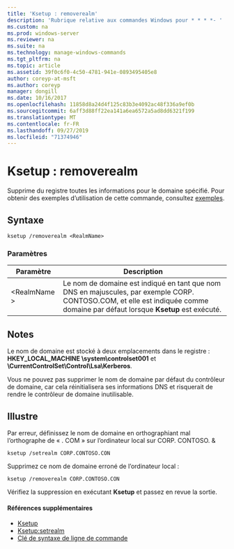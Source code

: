 ```yaml
---
title: 'Ksetup : removerealm'
description: 'Rubrique relative aux commandes Windows pour * * * *- '
ms.custom: na
ms.prod: windows-server
ms.reviewer: na
ms.suite: na
ms.technology: manage-windows-commands
ms.tgt_pltfrm: na
ms.topic: article
ms.assetid: 39f0c6f0-4c50-4781-941e-0893495405e8
author: coreyp-at-msft
ms.author: coreyp
manager: dongill
ms.date: 10/16/2017
ms.openlocfilehash: 11858d8a24d4f125c83b3e4092ac48f336a9ef0b
ms.sourcegitcommit: 6aff3d88ff22ea141a6ea6572a5ad8dd6321f199
ms.translationtype: MT
ms.contentlocale: fr-FR
ms.lasthandoff: 09/27/2019
ms.locfileid: "71374946"
---
```

# <a name="ksetupremoverealm"></a>Ksetup : removerealm



Supprime du registre toutes les informations pour le domaine spécifié. Pour obtenir des exemples d’utilisation de cette commande, consultez [exemples](#BKMK_Examples).

## <a name="syntax"></a>Syntaxe

```
ksetup /removerealm <RealmName>
```

### <a name="parameters"></a>Paramètres

|Paramètre|Description|
|---------|-----------|
|\<RealmName >|Le nom de domaine est indiqué en tant que nom DNS en majuscules, par exemple CORP. CONTOSO.COM, et elle est indiquée comme domaine par défaut lorsque **Ksetup** est exécuté.|

## <a name="remarks"></a>Notes

Le nom de domaine est stocké à deux emplacements dans le registre : **HKEY_LOCAL_MACHINE \system\controlset001** et **\CurrentControlSet\Control\Lsa\Kerberos**.

Vous ne pouvez pas supprimer le nom de domaine par défaut du contrôleur de domaine, car cela réinitialisera ses informations DNS et risquerait de rendre le contrôleur de domaine inutilisable.

## <a name="BKMK_Examples"></a>Illustre

Par erreur, définissez le nom de domaine en orthographiant mal l’orthographe de « . COM » sur l’ordinateur local sur CORP. CONTOSO. &
```
ksetup /setrealm CORP.CONTOSO.CON
```
Supprimez ce nom de domaine erroné de l’ordinateur local :
```
ksetup /removerealm CORP.CONTOSO.CON
```
Vérifiez la suppression en exécutant **Ksetup** et passez en revue la sortie.

#### <a name="additional-references"></a>Références supplémentaires

-   [Ksetup](ksetup.md)
-   [Ksetup:setrealm](ksetup-setrealm.md)
-   [Clé de syntaxe de ligne de commande](command-line-syntax-key.md)